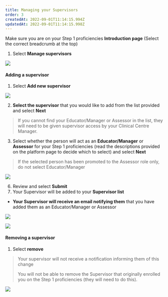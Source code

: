 ```yaml
---
title: Managing your Supervisors​
order: 3
createdAt: 2022-09-01T11:14:15.994Z
updatedAt: 2022-09-01T11:14:15.998Z
---
```

Make sure you are on your Step 1 proficiencies **Introduction page** (Select the correct breadcrumb at the top)​

1. Select **Manage supervisors​**

![](/img/l_self-assess-proficiencies_manage-supervisors_1.png)

#### Adding a supervisor​

1. Select **Add new supervisor​**

![](/img/l_self-assess-proficiencies_manage-supervisors_2.png)

2. **Select the supervisor** that you would like to add from the list provided​ and select **Next**

> If you cannot find your Educator/Manager or Assessor in the list, they will need to be given supervisor access by your Clinical Centre Manager.​

3. Select whether the person will act as an **Educator/Manager** or **Assessor** for your Step 1 proficiencies​ (read the descriptions provided on the platform page to decide which to select) and select **Next**

> If the selected person has been promoted to the Assessor role only, do not select Educator/Manager​

![](/img/l_self-assess-proficiencies_manage-supervisors_3.png)

6. Review and select **Submit​**
7. Your Supervisor will be added to your **Supervisor list​**

* **Your Supervisor will receive an email notifying them** that you have added them as an Educator/Manager or Assessor​

![](/img/l_self-assess-proficiencies_manage-supervisors_5.png)

![](/img/l_self-assess-proficiencies_manage-supervisors_4.png)

#### Removing a supervisor

1. ​Select **remove​**

> Your supervisor will not receive a notification informing them of this change​
>
> You will not be able to remove the Supervisor that originally enrolled you on the Step 1 proficiencies (they will need to do this).

![](/img/l_self-assess-proficiencies_manage-supervisors_6.png)